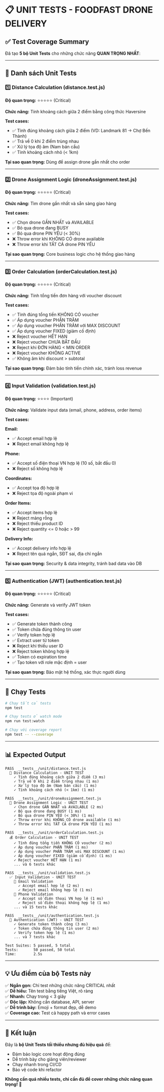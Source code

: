 # 📋 UNIT TESTS - FOODFAST DRONE DELIVERY

## ✅ Test Coverage Summary

Đã tạo **5 bộ Unit Tests** cho những chức năng **QUAN TRỌNG NHẤT**:

---

## 🧪 Danh sách Unit Tests

### 1️⃣ **Distance Calculation** (distance.test.js)
**Độ quan trọng:** ⭐⭐⭐⭐⭐ (Critical)

**Chức năng:** Tính khoảng cách giữa 2 điểm bằng công thức Haversine

**Test cases:**
- ✅ Tính đúng khoảng cách giữa 2 điểm (VD: Landmark 81 → Chợ Bến Thành)
- ✅ Trả về 0 khi 2 điểm trùng nhau
- ✅ Xử lý tọa độ âm (Nam bán cầu)
- ✅ Tính khoảng cách nhỏ (< 1km)

**Tại sao quan trọng:** Dùng để assign drone gần nhất cho order

---

### 2️⃣ **Drone Assignment Logic** (droneAssignment.test.js)
**Độ quan trọng:** ⭐⭐⭐⭐⭐ (Critical)

**Chức năng:** Tìm drone gần nhất và sẵn sàng giao hàng

**Test cases:**
- ✅ Chọn drone GẦN NHẤT và AVAILABLE
- ✅ Bỏ qua drone đang BUSY
- ✅ Bỏ qua drone PIN YẾU (< 30%)
- ❌ Throw error khi KHÔNG CÓ drone available
- ❌ Throw error khi TẤT CẢ drone PIN YẾU

**Tại sao quan trọng:** Core business logic cho hệ thống giao hàng

---

### 3️⃣ **Order Calculation** (orderCalculation.test.js)
**Độ quan trọng:** ⭐⭐⭐⭐⭐ (Critical)

**Chức năng:** Tính tổng tiền đơn hàng với voucher discount

**Test cases:**
- ✅ Tính đúng tổng tiền KHÔNG CÓ voucher
- ✅ Áp dụng voucher PHẦN TRĂM
- ✅ Áp dụng voucher PHẦN TRĂM với MAX DISCOUNT
- ✅ Áp dụng voucher FIXED (giảm cố định)
- ❌ Reject voucher HẾT HẠN
- ❌ Reject voucher CHƯA BẮT ĐẦU
- ❌ Reject khi ĐƠN HÀNG < MIN ORDER
- ❌ Reject voucher KHÔNG ACTIVE
- ✅ Không âm khi discount > subtotal

**Tại sao quan trọng:** Đảm bảo tính tiền chính xác, tránh loss revenue

---

### 4️⃣ **Input Validation** (validation.test.js)
**Độ quan trọng:** ⭐⭐⭐⭐ (Important)

**Chức năng:** Validate input data (email, phone, address, order items)

**Test cases:**

**Email:**
- ✅ Accept email hợp lệ
- ❌ Reject email không hợp lệ

**Phone:**
- ✅ Accept số điện thoại VN hợp lệ (10 số, bắt đầu 0)
- ❌ Reject số không hợp lệ

**Coordinates:**
- ✅ Accept tọa độ hợp lệ
- ❌ Reject tọa độ ngoài phạm vi

**Order Items:**
- ✅ Accept items hợp lệ
- ❌ Reject mảng rỗng
- ❌ Reject thiếu product ID
- ❌ Reject quantity <= 0 hoặc > 99

**Delivery Info:**
- ✅ Accept delivery info hợp lệ
- ❌ Reject tên quá ngắn, SĐT sai, địa chỉ ngắn

**Tại sao quan trọng:** Security & data integrity, tránh bad data vào DB

---

### 5️⃣ **Authentication (JWT)** (authentication.test.js)
**Độ quan trọng:** ⭐⭐⭐⭐⭐ (Critical)

**Chức năng:** Generate và verify JWT token

**Test cases:**
- ✅ Generate token thành công
- ✅ Token chứa đúng thông tin user
- ✅ Verify token hợp lệ
- ✅ Extract user từ token
- ❌ Reject khi thiếu user ID
- ❌ Reject token không hợp lệ
- ✅ Token có expiration time
- ✅ Tạo token với role mặc định = user

**Tại sao quan trọng:** Bảo mật hệ thống, xác thực người dùng

---

## 🚀 Chạy Tests

```bash
# Chạy tất cả tests
npm test

# Chạy tests ở watch mode
npm run test:watch

# Chạy với coverage report
npm test -- --coverage
```

---

## 📊 Expected Output

```
PASS  __tests__/unit/distance.test.js
  📏 Distance Calculation - UNIT TEST
    ✓ Tính đúng khoảng cách giữa 2 điểm (3 ms)
    ✓ Trả về 0 khi 2 điểm trùng nhau (1 ms)
    ✓ Xử lý tọa độ âm (Nam bán cầu) (1 ms)
    ✓ Tính khoảng cách nhỏ (< 1km) (1 ms)

PASS  __tests__/unit/droneAssignment.test.js
  🚁 Drone Assignment Logic - UNIT TEST
    ✓ Chọn drone GẦN NHẤT và AVAILABLE (2 ms)
    ✓ Bỏ qua drone đang BUSY (1 ms)
    ✓ Bỏ qua drone PIN YẾU (< 30%) (1 ms)
    ✓ Throw error khi KHÔNG CÓ drone available (1 ms)
    ✓ Throw error khi TẤT CẢ drone PIN YẾU (1 ms)

PASS  __tests__/unit/orderCalculation.test.js
  💰 Order Calculation - UNIT TEST
    ✓ Tính đúng tổng tiền KHÔNG CÓ voucher (2 ms)
    ✓ Áp dụng voucher PHẦN TRĂM (1 ms)
    ✓ Áp dụng voucher PHẦN TRĂM với MAX DISCOUNT (1 ms)
    ✓ Áp dụng voucher FIXED (giảm cố định) (1 ms)
    ✓ Reject voucher HẾT HẠN (1 ms)
    ... và 6 tests khác

PASS  __tests__/unit/validation.test.js
  ✅ Input Validation - UNIT TEST
    📧 Email Validation
      ✓ Accept email hợp lệ (2 ms)
      ✓ Reject email không hợp lệ (1 ms)
    📱 Phone Validation
      ✓ Accept số điện thoại VN hợp lệ (1 ms)
      ✓ Reject số điện thoại không hợp lệ (1 ms)
    ... và 15 tests khác

PASS  __tests__/unit/authentication.test.js
  🔐 Authentication (JWT) - UNIT TEST
    ✓ Generate token thành công (3 ms)
    ✓ Token chứa đúng thông tin user (2 ms)
    ✓ Verify token hợp lệ (1 ms)
    ... và 7 tests khác

Test Suites: 5 passed, 5 total
Tests:       50 passed, 50 total
Time:        2.5s
```

---

## 💡 Ưu điểm của bộ Tests này

✅ **Ngắn gọn:** Chỉ test những chức năng CRITICAL nhất  
✅ **Dễ hiểu:** Tên test bằng tiếng Việt, rõ ràng  
✅ **Nhanh:** Chạy trong < 3 giây  
✅ **Độc lập:** Không cần database, API, server  
✅ **Dễ trình bày:** Emoji + format đẹp, dễ demo  
✅ **Coverage cao:** Test cả happy path và error cases  

---

## 🎯 Kết luận

Đây là **bộ Unit Tests tối thiểu nhưng đủ hiệu quả** để:
- Đảm bảo logic core hoạt động đúng
- Dễ trình bày cho giảng viên/reviewer
- Chạy nhanh trong CI/CD
- Bảo vệ code khi refactor

**Không cần quá nhiều tests, chỉ cần đủ để cover những chức năng quan trọng!** 🚀

